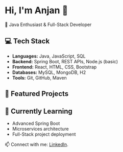 # Hi, I'm Anjan 👋

🚀 Java Enthusiast & Full-Stack Developer   

## 💻 Tech Stack
- **Languages:** Java, JavaScript, SQL  
- **Backend:** Spring Boot, REST APIs, Node.js (basic)  
- **Frontend:** React, HTML, CSS, Bootstrap  
- **Databases:** MySQL, MongoDB, H2  
- **Tools:** Git, GitHub, Maven

## 📌 Featured Projects

## 🌱 Currently Learning
- Advanced Spring Boot  
- Microservices architecture  
- Full-Stack project deployment  

📫 Connect with me: [LinkedIn](www.linkedin.com/in/anjan-kumar-gogu-66a985291).
